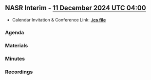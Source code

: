 ## NASR Interim - [11 December 2024 UTC 04:00](https://www.worldtimebuddy.com/?qm=1&lid=100,5391959,5128581,2988507,1816670,1850147&h=100&date=2024-12-11&sln=4-5&hf=1)
- Calendar Invitation & Conference Link: **[.ics file](../NASR-Meetings/NASR-Interim-11-Dec-2024/Material/NASR-11122024.ics)**

### Agenda

### Materials

### Minutes

### Recordings




